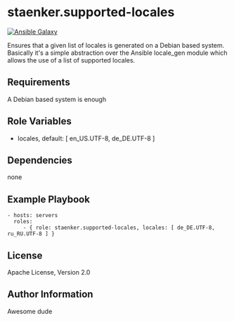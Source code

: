staenker.supported-locales
=========
[![Ansible Galaxy](http://img.shields.io/badge/AnsibleGalaxy-staenker.supported-locales-blue.svg?style=flat)](https://galaxy.ansible.com/list#/roles/2124)

Ensures that a given list of locales is generated on a Debian based system.
Basically it's a simple abstraction over the Ansible locale_gen module which
allows the use of a list of supported locales.

Requirements
------------

A Debian based system is enough

Role Variables
--------------

 - locales, default: [ en_US.UTF-8, de_DE.UTF-8 ]

Dependencies
------------

none

Example Playbook
----------------

    - hosts: servers
      roles:
         - { role: staenker.supported-locales, locales: [ de_DE.UTF-8, ru_RU.UTF-8 ] }

License
-------

Apache License, Version 2.0

Author Information
------------------

Awesome dude
